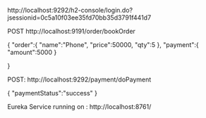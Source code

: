 
http://localhost:9292/h2-console/login.do?jsessionid=0c5a10f03ee35fd70bb35d3791f441d7

POST http://localhost:9191/order/bookOrder

{
    "order":{
        "name":"Phone",
        "price":50000,
        "qty":5
    },
    "payment":{
        "amount":5000
    }
    
}

POST: http://localhost:9292/payment/doPayment

{
    "paymentStatus":"success"
}

Eureka Service running on : http://localhost:8761/
